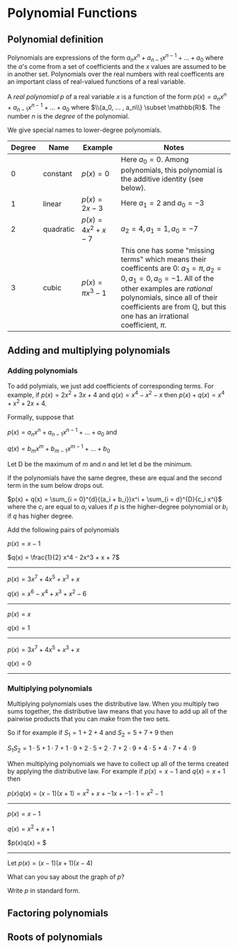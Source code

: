 # Polynomial Functions

## Polynomial definition
Polynomials are expressions of the form $a_nx^n + a_{n-1}x^{n-1} + ... + a_0$ where the $a$'s come from a set of coefficients
and the $x$ values are assumed to be in another set.  Polynomials over the real numbers with real coefficents are an important
class of real-valued functions of a real variable.

A _real polynomial_ $p$ of a real variable $x$ is a function of the form $p(x) = a_nx^n + a_{n-1}x^{n-1} + ... + a_0$
where $\\{a_0, ... , a_n\\} \subset \mathbb{R}$.  The number $n$ is the _degree_ of the polynomial.

We give special names to lower-degree polynomials.

| Degree    | Name | Example | Notes |
| -------- | ------- | ------- | ----- |
| 0   | constant | $p(x) = 0$ | Here $a_0 = 0$. Among polynomials, this polynomial is the additive identity (see below).|
| 1 | linear | $p(x) = 2x - 3$ | Here $a_1 = 2$ and $a_0 = -3$ |
| 2 | quadratic | $p(x) = 4x^2 + x - 7$ | $a_2 = 4, a_1 = 1, a_0 = -7$|
| 3 | cubic | $p(x) = \pi x^3 - 1$| This one has some "missing terms" which means their coefficents are $0$:  $a_3 = \pi, a_2 = 0, a_1 = 0, a_0 = -1$. All of the other examples are _rational_ polynomials, since all of their coefficients are from $\mathbb{Q}$, but this one has an irrational coefficient, $\pi$.|

## Adding and multiplying polynomials
### Adding polynomials
To add polymials, we just add coefficients of corresponding terms.  For example, if $p(x) = 2x^2 + 3x + 4$ and
$q(x) = x^4-x^2 -x$ then $p(x) + q(x) = x^4 + x^2 + 2x + 4$.

Formally, suppose that 

$p(x) = a_nx^n + a_{n-1}x^{n-1} + ... + a_0$ and

$q(x) = b_mx^m + b_{m-1}x^{m-1} + ... + b_0$

Let D be the maximum of $m$ and $n$ and let let d be the minimum. 

If the polynomials have the same degree, these are equal and the second term in the sum below drops out.

$p(x) + q(x) = \sum_{i = 0}^{d}{(a_i + b_i})x^i + \sum_{i = d}^{D}{c_i x^i}$ where the $c_i$ are equal to 
$a_i$ values if $p$ is the higher-degree polynomial or $b_i$ if $q$ has higher degree.

Add the following pairs of polynomials

$p(x) = x - 1$

$q(x) = \frac{1}{2} x^4 - 2x^3 + x + 7$

---

$p(x) = 3x^7 + 4x^5 + x^3 + x$

$q(x) = x^6 - x^4 + x^3 + x^2 - 6$

---
    
$p(x) = x$

$q(x) = 1$

---
    
$p(x) = 3x^7 + 4x^5 + x^3 + x$

$q(x) = 0$

---    

### Multiplying polynomials
Multiplying polynomials uses the distributive law.  When you multiply two sums together, the distributive law means that you have to add up all of the pairwise products that you can make from the two sets. 

So if for example if $S_1 = 1 + 2 + 4$ and $S_2 = 5 + 7 + 9$ then

$S_1 S_2 = 1 \cdot 5 + 1 \cdot 7 + 1 \cdot 9 + 2 \cdot 5 + 2 \cdot 7 + 2 \cdot 9 + 4 \cdot 5 + 4 \cdot 7 + 4 \cdot 9$

When multiplying polynomials we have to collect up all of the terms created by applying the distributive law.  For example
if $p(x) = x - 1$ and  $q(x) = x + 1$ then

$p(x)q(x) = (x - 1) (x + 1) = x^2 + x + -1x + -1 \cdot 1 = x^2 - 1$

---

$p(x) = x-1$

$q(x) = x^{2}+x+1$

$p(x)q(x) = $

---

Let $p(x)= (x - 1)(x + 1)(x-4)$

What can you say about the graph of $p$?

Write $p$ in standard form.

## Factoring polynomials


## Roots of polynomials


